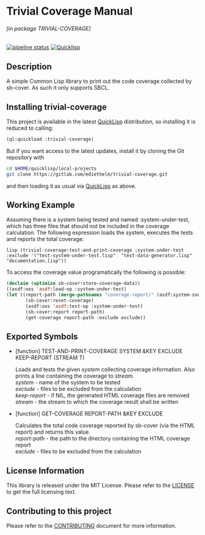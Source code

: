 # Trivial Coverage Manual

###### \[in package TRIVIAL-COVERAGE\]
[![pipeline status](https://gitlab.com/ediethelm/trivial-coverage/badges/master/pipeline.svg)](https://gitlab.com/ediethelm/trivial-coverage/commits/master)
[![Quicklisp](http://quickdocs.org/badge/trivial-coverage.svg)](http://quickdocs.org/trivial-coverage/)

## Description

A simple Common Lisp library to print out the code coverage collected by sb-cover. As such it only supports SBCL.

## Installing trivial-coverage

This project is available in the latest [QuickLisp](https://www.quicklisp.org/beta/ "QuickLisp") distribution, so installing it is reduced to calling:

```lisp
(ql:quickload :trivial-coverage)
```

But if you want access to the latest updates, install it by cloning the Git repository with

```bash
cd $HOME/quicklisp/local-projects
git clone https://gitlab.com/ediethelm/trivial-coverage.git
```

and then loading it as usual via [QuickLisp](https://www.quicklisp.org/beta/ "QuickLisp") as above.

## Working Example

Assuming there is a system being tested and named :system-under-test, which has three files that should not be included in the coverage calculation. The following expression loads the system, executes the tests and reports the total coverage:  

`lisp
(trivial-coverage:test-and-print-coverage :system-under-test :exclude '("test-system-under-test.lisp" 
                                                                        "test-data-generator.lisp"
                                                                        "documentation.lisp"))
`

To access the coverage value programatically the following is possible:  

```lisp
(declaim (optimize sb-cover:store-coverage-data))
((asdf:oos 'asdf:load-op :system-under-test)
(let ((report-path (merge-pathnames "coverage-report/" (asdf:system-source-directory :system-under-test))))
	   (sb-cover:reset-coverage)
	   (asdf:oos 'asdf:test-op :system-under-test)
	   (sb-cover:report report-path)
	   (get-coverage report-path :exclude exclude))
```


## Exported Symbols

- [function] TEST-AND-PRINT-COVERAGE SYSTEM &KEY EXCLUDE KEEP-REPORT (STREAM T)

    Loads and tests the given *system* collecting coverage information. Also prints a line containing the coverage to *stream*.  
    *system* - name of the system to be tested  
    *exclude* - files to be excluded from the calculation  
    *keep-report* - if NIL, the generated HTML coverage files are removed  
    *stream* - the stream to which the coverage result shall be written

- [function] GET-COVERAGE REPORT-PATH &KEY EXCLUDE

    Calculates the total code coverage reported by sb-cover (via the HTML report) and returns this value.  
    *report-path* - the path to the directory containing the HTML coverage report  
    *exclude* - files to be excluded from the calculation

## License Information

This library is released under the MIT License. Please refer to the [LICENSE](https://gitlab.com/ediethelm/trivial-coverage/blob/master/LICENSE "License") to get the full licensing text.

## Contributing to this project

Please refer to the [CONTRIBUTING](https://gitlab.com/ediethelm/trivial-coverage/blob/master/CONTRIBUTING.md "Contributing") document for more information.

